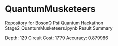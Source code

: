 # QuantumMusketeers 
Repository for  BosonQ Psi Quantum Hackathon
Stage2_QuantumMusketeers.ipynb Result Summary

Depth: 129
Circuit Cost: 1779
Accuracy:		 0.879986
